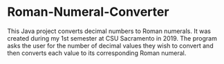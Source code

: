 # Roman-Numeral-Converter
This Java project converts decimal numbers to Roman numerals. It was created during my 1st semester at CSU Sacramento in 2019. The program asks the user for the number of decimal values they wish to convert and then converts each value to its corresponding Roman numeral.
